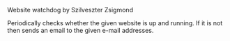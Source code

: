 Website watchdog
by Szilveszter Zsigmond

Periodically checks whether the given website is up and running. If it is not then sends an email to the given e-mail addresses.
